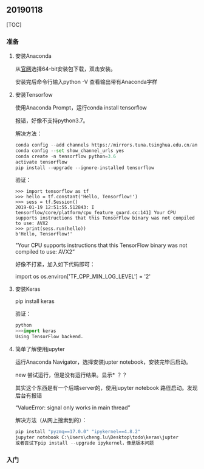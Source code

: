 ## 20190118

[TOC]

### 准备

1. 安装Anaconda

    从[官网](https://www.anaconda.com/download/)选择64-bit安装包下载，双击安装。

    安装完后命令行输入python -V 查看输出带有Anaconda字样

2. 安装Tensorfow

   使用Anaconda Prompt，运行conda install tensorflow

   报错，好像不支持python3.7。

   解决方法：

   ```python
   conda config --add channels https://mirrors.tuna.tsinghua.edu.cn/anaconda/pkgs/free/
   conda config --set show_channel_urls yes
   conda create -n tensorflow python=3.6
   activate tensorflow
   pip install --upgrade --ignore-installed tensorflow
   ```

   验证：

   ```
   >>> import tensorflow as tf
   >>> hello = tf.constant('Hello, Tensorflow!')
   >>> sess = tf.Session()
   2019-01-19 12:51:55.512843: I tensorflow/core/platform/cpu_feature_guard.cc:141] Your CPU supports instructions that this TensorFlow binary was not compiled to use: AVX2
   >>> print(sess.run(hello))
   b'Hello, Tensorflow!'
   ```

   "Your CPU supports instructions that this TensorFlow binary was not compiled to use: AVX2“

   好像不打紧，加入如下代码即可：

   import os
   os.environ['TF_CPP_MIN_LOG_LEVEL'] = '2' 

3. 安装Keras

   pip install  keras

   验证：

   ```python
   python
   >>>import keras
   Using TensorFlow backend.
   ```

4. 简单了解使用jupyter

   运行Anaconda Navigator，选择安装jupter notebook，安装完毕后启动。

   new 尝试运行，但是没有运行结果。显示* ？？

   其实这个东西是有一个后端server的，使用jupyter notebook  路径启动。发现后台有报错

   “ValueError: signal only works in main thread”

   解决方法（从网上搜索到的）：

   ```python
   pip install "pyzmq==17.0.0" "ipykernel==4.8.2"
   jupyter notebook C:\Users\cheng.lu\Desktop\todo\keras\jupter
   或者尝试下pip install --upgrade ipykernel，像是版本问题
   ```

### 入门



